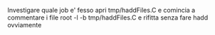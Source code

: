 Investigare quale job e' fesso
apri tmp/haddFiles.C e comincia a commentare i file 
root -l -b tmp/haddFiles.C
e rifitta senza fare hadd ovviamente
